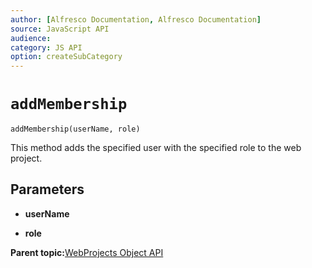 ```yaml
---
author: [Alfresco Documentation, Alfresco Documentation]
source: JavaScript API
audience: 
category: JS API
option: createSubCategory
---
```


# ``addMembership``

``addMembership(userName, role)``

This method adds the specified user with the specified role to the web project.

## Parameters

-   **userName**

-   **role**

**Parent topic:**[WebProjects Object API](../references/API-JS-WebProject-Object.md)

